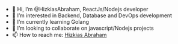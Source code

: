 - 👋 Hi, I’m @HizkiasAbraham, ReactJs/Nodejs developer
- 👀 I’m interested in Backend, Database and DevOps development
- 🌱 I’m currently learning Golang
- 💞️ I’m looking to collaborate on javascript/Nodejs projects
- 📫 How to reach me: [Hizkias Abraham](https://www.upwork.com/fl/~014c1a72d54e721ce8)

<!---
HizkiasAbraham/HizkiasAbraham is a ✨ special ✨ repository because its `README.md` (this file) appears on your GitHub profile.
You can click the Preview link to take a look at your changes.
--->
